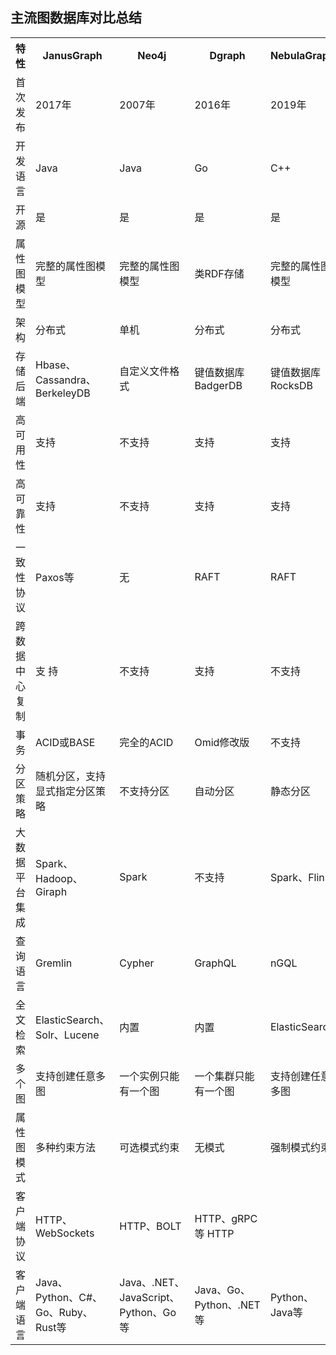 ## 主流图数据库对比总结
<table>
    <tr>
        <th>特性</th>
        <th>JanusGraph</th>
        <th>Neo4j</th>
        <th>Dgraph</th>
        <th>NebulaGraph</th>
    </tr>
    <tr>
        <td>首次发布</td>
        <td>2017年</td>
        <td> 2007年</td>
        <td> 2016年</td>
        <td> 2019年</td>
    </tr>
    <tr>
        <td>开发语言 </td>
        <td>Java </td>
        <td>Java</td>
        <td> Go </td>
        <td>C++</td>
    </tr>
    <tr>
        <td>开源</td>
        <td>是 </td>
        <td>是</td>
        <td> 是 </td>
        <td>是
        </td>
    </tr>
    <tr>
        <td>属性图模型</td>
        <td>完整的属性图模型</td>
        <td>完整的属性图模型 </td>
        <td>类RDF存储 </td>
        <td>完整的属性图模型
        </td>
    </tr>
    <tr>
        <td>架构 </td>
        <td>分布式 </td>
        <td>单机</td>
        <td>分布式</td>
        <td>分布式
        </td>
    </tr>
    <tr>
        <td>存储后端 </td>
        <td> Hbase、Cassandra、BerkeleyDB </td>
        <td>自定义文件格式</td>
        <td> 键值数据库BadgerDB </td>
        <td>键值数据库 RocksDB
        </td>
    </tr>
    <tr>
        <td>高可用性 </td>
        <td>支持</td>
        <td>不支持 </td>
        <td>支持 </td>
        <td>支持
        </td>
    </tr>
    <tr>
        <td>高可靠性 </td>
        <td>支持</td>
        <td>不支持 </td>
        <td>支持</td>
        <td>支持
        </td>
    </tr>
    <tr>
        <td>一致性协议 </td>
        <td>Paxos等</td>
        <td> 无</td>
        <td> RAFT </td>
        <td>RAFT
        </td>
    </tr>
    <tr>
        <td>跨数据中心复制 </td>
        <td>支 持 </td>
        <td>不支持 </td>
        <td>支持</td>
        <td>不支持
        </td>
    </tr>
    <tr>
        <td>事务 </td>
        <td>ACID或BASE </td>
        <td>完全的ACID </td>
        <td>Omid修改版 </td>
        <td>不支持
        </td>
    </tr>
    <tr>
        <td>分区策略</td>
        <td>随机分区，支持显式指定分区策略 </td>
        <td>不支持分区</td>
        <td>自动分区 </td>
        <td>静态分区
        </td>
    </tr>
    <tr>
        <td>大数据平台集成</td>
        <td> Spark、Hadoop、Giraph </td>
        <td>Spark </td>
        <td>不支持</td>
        <td> Spark、Flink
        </td>
    </tr>
    <tr>
        <td>查询语言</td>
        <td> Gremlin </td>
        <td>Cypher </td>
        <td>GraphQL</td>
        <td> nGQL
        </td>
    </tr>
    <tr>
        <td>全文检索 </td>
        <td>ElasticSearch、Solr、Lucene </td>
        <td>内置 </td>
        <td>内置 </td>
        <td>ElasticSearch
        </td>
    </tr>
    <tr>
        <td>多个图 </td>
        <td>支持创建任意多图 </td>
        <td>一个实例只能有一个图 </td>
        <td>一个集群只能有一个图 </td>
        <td>支持创建任意多图
        </td>
    </tr>
    <tr>
        <td>属性图模式 </td>
        <td>多种约束方法</td>
        <td> 可选模式约束 </td>
        <td>无模式</td>
        <td> 强制模式约束
        </td>
    </tr>
    <tr>
        <td>客户端协议 </td>
        <td>HTTP、WebSockets</td>
        <td> HTTP、BOLT </td>
        <td>HTTP、gRPC等 HTTP
        </td>
    </tr>
    <tr>
        <td>客户端语言</td>
        <td>Java、Python、C#、Go、Ruby、Rust等</td>
        <td>Java、.NET、JavaScript、Python、Go等</td>
        <td>Java、Go、Python、.NET等 </td>
        <td>Python、Java等
        </td>
    </tr>
</table>